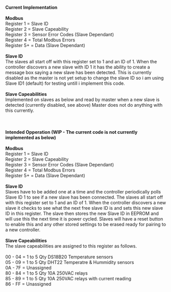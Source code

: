 **Current Implementation**<br />
<br />
**Modbus**<br />
Register 1 = Slave ID<br />
Register 2 = Slave Capeability<br />
Register 3 = Sensor Error Codes (Slave Dependant)<br />
Register 4 = Total Modbus Errors<br />
Register 5+ = Data (Slave Dependant)<br />
<br />
**Slave ID**<br />
The slaves all start off with this register set to 1 and an ID of 1. When the controller discovers a new slave with ID 1 it has the ability to create a message box saying a new slave has been detected.  This is currently disabled as the master is not yet setup to change the slave ID so i am using Slave ID1 (default) for testing untill i implement this code.<br />
<br />
**Slave Capeabilities**<br />
Implemented on slaves as below and read by master when a new slave is detected (currently disabled, see above) Master does not do anything with this currently.<br />
<br />
<br />
<br />
**Intended Opperation (WIP - The current code is not currently implemented as below)**<br />
<br />
**Modbus**<br />
Register 1 = Slave ID<br />
Register 2 = Slave Capeability<br />
Register 3 = Sensor Error Codes (Slave Dependant)<br />
Register 4 = Total Modbus Errors<br />
Register 5+ = Data (Slave Dependant)<br />
<br />
**Slave ID**<br />
Slaves have to be added one at a time and the controller periodically polls Slave ID 1 to see if a new slave has been connected. The slaves all start off with this register set to 1 and an ID of 1. When the controller discovers a new slave it checks to see what the next free slave ID is and sets this new slave ID in this register. The slave then stores the new Slave ID in EEPROM and will use this the next time it is power cycled.  Slaves will have a reset button to enable this and any other stored settings to be erased ready for pairing to a new controller.<br />
<br />
**Slave Capeabilities**<br />
The slave capeabilities are assigned to this register as follows. <br />
<br />
00 - 04 =  1 to 5 Qty DS18B20 Temperature sensors<br />
05 - 09 =  1 to 5 Qty DHT22 Temperatre & Hummidity sensors<br />
0A - 7F =  Unassigned<br />
80 - 84 =  1 to 5 Qty 10A 250VAC relays<br />
85 - 89 =  1 to 5 Qty 10A 250VAC relays with current reading<br />
86 - FF =  Unassigned<br />
